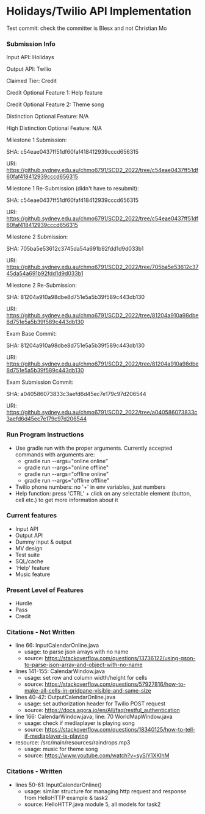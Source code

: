 <h1>Holidays/Twilio API Implementation</h1>

Test commit: check the committer is Blesx and not Christian Mo

<h3>Submission Info</h3>

Input API: Holidays

Output API: Twilio

Claimed Tier: Credit

Credit Optional Feature 1: Help feature

Credit Optional Feature 2: Theme song

Distinction Optional Feature: N/A

High Distinction Optional Feature: N/A

Milestone 1 Submission:

SHA: c54eae0437ff51df60faf418412939cccd656315

URI: https://github.sydney.edu.au/chmo6791/SCD2_2022/tree/c54eae0437ff51df60faf418412939cccd656315

Milestone 1 Re-Submission (didn't have to resubmit):

SHA: c54eae0437ff51df60faf418412939cccd656315

URI: https://github.sydney.edu.au/chmo6791/SCD2_2022/tree/c54eae0437ff51df60faf418412939cccd656315

Milestone 2 Submission:

SHA: 705ba5e53612c3745da54a691b92fdd1d9d033b1

URI: https://github.sydney.edu.au/chmo6791/SCD2_2022/tree/705ba5e53612c3745da54a691b92fdd1d9d033b1

Milestone 2 Re-Submission:

SHA: 81204a910a98dbe8d751e5a5b39f589c443db130 

URI: https://github.sydney.edu.au/chmo6791/SCD2_2022/tree/81204a910a98dbe8d751e5a5b39f589c443db130

Exam Base Commit:

SHA: 81204a910a98dbe8d751e5a5b39f589c443db130

URI: https://github.sydney.edu.au/chmo6791/SCD2_2022/tree/81204a910a98dbe8d751e5a5b39f589c443db130

Exam Submission Commit:

SHA: a040586073833c3aefd6d45ec7e179c97d206544

URI: https://github.sydney.edu.au/chmo6791/SCD2_2022/tree/a040586073833c3aefd6d45ec7e179c97d206544

<h3>Run Program Instructions</h3>

- Use gradle run with the proper arguments. Currently accepted commands with arguments are:
  - gradle run --args="online online"
  - gradle run --args="online offline"
  - gradle run --args="offline online"
  - gradle run --args="offline offline"
- Twilio phone numbers: no '+' in env variables, just numbers
- Help function: press 'CTRL' + click on any selectable element (button, cell etc.) to get more information about it

<h3>Current features</h3>

- Input API
- Output API
- Dummy input & output
- MV design
- Test suite
- SQL/cache
- 'Help' feature
- Music feature

<h3>Present Level of Features</h3>

- Hurdle
- Pass
- Credit

<h3>Citations - Not Written</h3>

- line 66: InputCalendarOnline.java
  - usage: to parse json arrays with no name
  - source: https://stackoverflow.com/questions/13736122/using-gson-to-parse-json-array-and-object-with-no-name
- lines 141-155: CalendarWindow.java
  - usage: set row and column width/height for cells
  - source: https://stackoverflow.com/questions/57927816/how-to-make-all-cells-in-gridpane-visible-and-same-size
- lines 40-42: OutputCalendarOnline.java
  - usage: set authorization header for Twilio POST request
  - source: https://docs.agora.io/en/All/faq/restful_authentication
- line 166: CalendarWindow.java; line: 70 WorldMapWindow.java
  - usage: check if mediaplayer is playing song
  - source: https://stackoverflow.com/questions/18340125/how-to-tell-if-mediaplayer-is-playing
- resource: /src/main/resources/raindrops.mp3
  - usage: music for theme song
  - source: https://www.youtube.com/watch?v=sySlY1XKlhM

<h3>Citations - Written</h3>

- lines 50-61: InputCalendarOnline()
  - usage: similar structure for managing http request and response from HelloHTTP example & task2
  - source: HelloHTTP.java module 5, all models for task2
